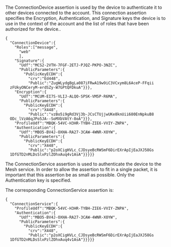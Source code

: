 
The ConnectionDevice assertion is used by the device to authenticate it to other 
devices connected to the account. This connection assertion specifies the
Encryption, Authentication, and Signature keys the device is to use in the context of
the account and the list of roles that have been authorized for the device..

~~~~
{
  "ConnectionDevice":{
    "Roles":["message",
      "web"
      ],
    "Signature":{
      "Udf":"MCS2-2VTH-7FGF-2ETJ-PJQZ-PKPO-3NZC",
      "PublicParameters":{
        "PublicKeyECDH":{
          "crv":"Ed448",
          "Public":"ZugWLydgBgLa087iFRwA19w9iC3VCxym8L6AceP-FFqii
  zFUkyONCeryM-erdSZy-W7GPtQFDkuA"}}},
    "Encryption":{
      "Udf":"MCUM-EI7S-VLIJ-ALQO-SPSK-VM5P-R6MA",
      "PublicParameters":{
        "PublicKeyECDH":{
          "crv":"X448",
          "Public":"vzBo5i9gRd3Vj3b-JCsCTUjjwUKe8knUii680EnNpkuB8
  ODc_lVzA6qJPo5JA--SoMXbVAtY-8oA"}}},
    "ProfileUdf":"MBQK-54VC-H3HR-TYBH-ZIE6-VVIY-ZNPA",
    "Authentication":{
      "Udf":"MBO5-BV4J-OXHA-RA27-3CAW-4WNR-XOYW",
      "PublicParameters":{
        "PublicKeyECDH":{
          "crv":"X448",
          "Public":"p2oXCigHVLc_CJDsyeBcRWSmF6DirEXrApIjEaJXJ58Gs
  1DfGTD2nMLDsSlxPzlZOhxAuq4v1AsA"}}}}}
~~~~

The ConnectionService assertion is used to authenticate the device to the 
Mesh service. In order to allow the assertion to fit in a single packet, it
is important that this assertion be as small as possible. Only the 
Authentication key is specified.

The corresponding ConnectionService assertion is:

~~~~
{
  "ConnectionService":{
    "ProfileUdf":"MBQK-54VC-H3HR-TYBH-ZIE6-VVIY-ZNPA",
    "Authentication":{
      "Udf":"MBO5-BV4J-OXHA-RA27-3CAW-4WNR-XOYW",
      "PublicParameters":{
        "PublicKeyECDH":{
          "crv":"X448",
          "Public":"p2oXCigHVLc_CJDsyeBcRWSmF6DirEXrApIjEaJXJ58Gs
  1DfGTD2nMLDsSlxPzlZOhxAuq4v1AsA"}}}}}
~~~~

